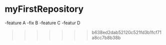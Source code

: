 # myFirstRepository

-feature A
-fix B
-feature C
-featur D
>>>>>>> b638ed2dab52120c521fd3b1fcf71a8cc7b8b38b
